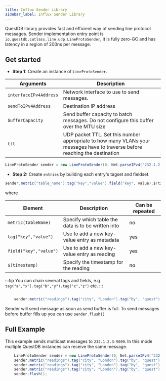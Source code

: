 ```yaml
---
title: Influx Sender Library
sidebar_label: Influx Sender Library
---
```


QuestDB library provides fast and efficient way of sending line protocol
messages. Sender implementation entry point is
`io.questdb.cutlass.line.udp.LineProtoSender`, it is fully zero-GC and has
latency in a region of 200ns per message.

## Get started

- **Step 1:** Create an instance of `LineProtoSender`.

| Arguments              | Description                                                                                                                  |
| ---------------------- | ---------------------------------------------------------------------------------------------------------------------------- |
| `interfaceIPv4Address` | Network interface to use to send messages.                                                                                   |
| `sendToIPv4Address`    | Destination IP address                                                                                                       |
| `bufferCapacity`       | Send buffer capacity to batch messages. Do not configure this buffer over the MTU size                                       |
| `ttl`                  | UDP packet TTL. Set this number appropriate to how many VLANs your messages have to traverse before reaching the destination |

```java title="Example"
LineProtoSender sender = new LineProtoSender(0, Net.parseIPv4("232.1.2.3"), 9009, 110, 2);
```

- **Step 2:** Create `entries` by building each entry's tagset and fieldset.

```java title="Syntax"
sender.metric("table_name").tag("key","value").field("key", value).$(timestamp);
```

where

| Element                | Description                                        | Can be repeated |
| ---------------------- | -------------------------------------------------- | --------------- |
| `metric(tableName)`    | Specify which table the data is to be written into | no              |
| `tag("key","value")`   | Use to add a new key-value entry as metadata       | yes             |
| `field("key","value")` | Use to add a new key-value entry as reading        | yes             |
| `$(timestamp)`         | Specify the timestamp for the reading              | no              |

:::tip
You can chain several tags and fields, e.g
`tag("a","x").tag("b","y").tag("c","z")` etc.
:::

```java title="Example"

    sender.metric("readings").tag("city", "London").tag("by", "quest").field("temp", 3400).field("humid", 0.434).$(Os.currentTimeNanos());
```

Sender will send message as soon as send buffer is full. To send messages before
buffer fills up you can use `sender.flush()`

## Full Example

This example sends multicast messages to `232.1.2.3:9009`. In this mode multiple
QuestDB instances can receive the same message.

```java title="Sending Influx line protocol"
    LineProtoSender sender = new LineProtoSender(0, Net.parseIPv4("232.1.2.3"), 9009, 1024, 2);
    sender.metric("readings").tag("city", "London").tag("by", "quest").field("temp", 3400).$(Os.currentTimeMicros());
    sender.metric("readings").tag("city", "London").tag("by", "quest").field("temp", 3400).$(Os.currentTimeMicros());
    sender.metric("readings").tag("city", "London").tag("by", "quest").field("temp", 3400).$(Os.currentTimeMicros());
    sender.flush();
```
